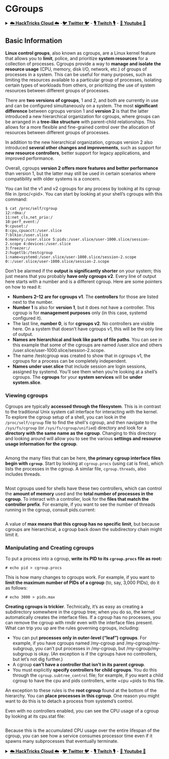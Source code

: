 # CGroups

<details>

<summary><a href="https://cloud.hacktricks.xyz/pentesting-cloud/pentesting-cloud-methodology"><strong>☁️ HackTricks Cloud ☁️</strong></a> -<a href="https://twitter.com/hacktricks_live"><strong>🐦 Twitter 🐦</strong></a> - <a href="https://www.twitch.tv/hacktricks_live/schedule"><strong>🎙️ Twitch 🎙️</strong></a> - <a href="https://www.youtube.com/@hacktricks_LIVE"><strong>🎥 Youtube 🎥</strong></a></summary>

* Do you work in a **cybersecurity company**? Do you want to see your **company advertised in HackTricks**? or do you want to have access to the **latest version of the PEASS or download HackTricks in PDF**? Check the [**SUBSCRIPTION PLANS**](https://github.com/sponsors/carlospolop)!
* Discover [**The PEASS Family**](https://opensea.io/collection/the-peass-family), our collection of exclusive [**NFTs**](https://opensea.io/collection/the-peass-family)
* Get the [**official PEASS & HackTricks swag**](https://peass.creator-spring.com)
* **Join the** [**💬**](https://emojipedia.org/speech-balloon/) [**Discord group**](https://discord.gg/hRep4RUj7f) or the [**telegram group**](https://t.me/peass) or **follow** me on **Twitter** [**🐦**](https://github.com/carlospolop/hacktricks/tree/7af18b62b3bdc423e11444677a6a73d4043511e9/\[https:/emojipedia.org/bird/README.md)[**@carlospolopm**](https://twitter.com/hacktricks\_live)**.**
* **Share your hacking tricks by submitting PRs to the** [**hacktricks repo**](https://github.com/carlospolop/hacktricks) **and** [**hacktricks-cloud repo**](https://github.com/carlospolop/hacktricks-cloud).

</details>

## Basic Information

**Linux control groups**, also known as cgroups, are a Linux kernel feature that allows you to **limit**, police, and prioritize **system resources** for a collection of processes. Cgroups provide a way to **manage and isolate the resource usage** (CPU, memory, disk I/O, network, etc.) of groups of processes in a system. This can be useful for many purposes, such as limiting the resources available to a particular group of processes, isolating certain types of workloads from others, or prioritizing the use of system resources between different groups of processes.

There are **two versions of cgroups**, 1 and 2, and both are currently in use and can be configured simultaneously on a system. The most **significant difference** between cgroups version 1 and **version 2** is that the latter introduced a new hierarchical organization for cgroups, where groups can be arranged in a **tree-like structure** with parent-child relationships. This allows for a more flexible and fine-grained control over the allocation of resources between different groups of processes.

In addition to the new hierarchical organization, cgroups version 2 also introduced **several other changes and improvements**, such as support for **new resource controllers**, better support for legacy applications, and improved performance.

Overall, cgroups **version 2 offers more features and better performance** than version 1, but the latter may still be used in certain scenarios where compatibility with older systems is a concern.

You can list the v1 and v2 cgroups for any process by looking at its cgroup file in /proc/\<pid>. You can start by looking at your shell’s cgroups with this command:

```shell-session
$ cat /proc/self/cgroup
12:rdma:/
11:net_cls,net_prio:/
10:perf_event:/
9:cpuset:/
8:cpu,cpuacct:/user.slice
7:blkio:/user.slice
6:memory:/user.slice 5:pids:/user.slice/user-1000.slice/session-2.scope 4:devices:/user.slice
3:freezer:/
2:hugetlb:/testcgroup
1:name=systemd:/user.slice/user-1000.slice/session-2.scope
0::/user.slice/user-1000.slice/session-2.scope
```

Don’t be alarmed if the **output is significantly shorter** on your system; this just means that you probably **have only cgroups v2**. Every line of output here starts with a number and is a different cgroup. Here are some pointers on how to read it:

* **Numbers 2–12 are for cgroups v1**. The **controllers** for those are listed next to the number.
* **Number 1** is also for **version 1**, but it does not have a controller. This cgroup is for **management purposes** only (in this case, systemd configured it).
* The last line, **number 0**, is for **cgroups v2**. No controllers are visible here. On a system that doesn’t have cgroups v1, this will be the only line of output.
* **Names are hierarchical and look like parts of file paths**. You can see in this example that some of the cgroups are named /user.slice and others /user.slice/user-1000.slice/session-2.scope.
* The name /testcgroup was created to show that in cgroups v1, the cgroups for a process can be completely independent.
* **Names under user.slice** that include session are login sessions, assigned by systemd. You’ll see them when you’re looking at a shell’s cgroups. The **cgroups** for your **system services** will be **under system.slice**.

### Viewing cgroups

Cgroups are typically **accessed through the filesystem**. This is in contrast to the traditional Unix system call interface for interacting with the kernel.\
To explore the cgroup setup of a shell, you can look in the `/proc/self/cgroup` file to find the shell's cgroup, and then navigate to the `/sys/fs/cgroup` (or `/sys/fs/cgroup/unified`) directory and look for a **directory with the same name as the cgroup**. Changing to this directory and looking around will allow you to see the various **settings and resource usage information for the cgroup**.

<figure><img src="../../../.gitbook/assets/image (10) (2).png" alt=""><figcaption></figcaption></figure>

Among the many files that can be here, **the primary cgroup interface files begin with `cgroup`**. Start by looking at `cgroup.procs` (using cat is fine), which lists the processes in the cgroup. A similar file, `cgroup.threads`, also includes threads.

<figure><img src="../../../.gitbook/assets/image (1) (1) (5).png" alt=""><figcaption></figcaption></figure>

Most cgroups used for shells have these two controllers, which can control the **amount of memory** used and the **total number of processes in the cgroup**. To interact with a controller, look for the **files that match the controller prefix**. For example, if you want to see the number of threads running in the cgroup, consult pids.current:

<figure><img src="../../../.gitbook/assets/image (3) (5).png" alt=""><figcaption></figcaption></figure>

A value of **max means that this cgroup has no specific limit**, but because cgroups are hierarchical, a cgroup back down the subdirectory chain might limit it.

### Manipulating and Creating cgroups

To put a process into a cgroup, **write its PID to its `cgroup.procs` file as root:**

```shell-session
# echo pid > cgroup.procs
```

This is how many changes to cgroups work. For example, if you want to **limit the maximum number of PIDs of a cgroup** (to, say, 3,000 PIDs), do it as follows:

```shell-session
# echo 3000 > pids.max
```

**Creating cgroups is trickier**. Technically, it’s as easy as creating a subdirectory somewhere in the cgroup tree; when you do so, the kernel automatically creates the interface files. If a cgroup has no processes, you can remove the cgroup with rmdir even with the interface files present. What can trip you up are the rules governing cgroups, including:

* You can put **processes only in outer-level (“leaf”) cgroups**. For example, if you have cgroups named /my-cgroup and /my-cgroup/my-subgroup, you can’t put processes in /my-cgroup, but /my-cgroup/my-subgroup is okay. (An exception is if the cgroups have no controllers, but let’s not dig further.)
* A cgroup **can’t have a controller that isn’t in its parent cgroup**.
* You must explicitly **specify controllers for child cgroups**. You do this through the `cgroup.subtree_control` file; for example, if you want a child cgroup to have the cpu and pids controllers, write +cpu +pids to this file.

An exception to these rules is the **root cgroup** found at the bottom of the hierarchy. You can **place processes in this cgroup**. One reason you might want to do this is to detach a process from systemd’s control.

Even with no controllers enabled, you can see the CPU usage of a cgroup by looking at its cpu.stat file:

<figure><img src="../../../.gitbook/assets/image (2) (6) (3).png" alt=""><figcaption></figcaption></figure>

Because this is the accumulated CPU usage over the entire lifespan of the cgroup, you can see how a service consumes processor time even if it spawns many subprocesses that eventually terminate.

<details>

<summary><a href="https://cloud.hacktricks.xyz/pentesting-cloud/pentesting-cloud-methodology"><strong>☁️ HackTricks Cloud ☁️</strong></a> -<a href="https://twitter.com/hacktricks_live"><strong>🐦 Twitter 🐦</strong></a> - <a href="https://www.twitch.tv/hacktricks_live/schedule"><strong>🎙️ Twitch 🎙️</strong></a> - <a href="https://www.youtube.com/@hacktricks_LIVE"><strong>🎥 Youtube 🎥</strong></a></summary>

* Do you work in a **cybersecurity company**? Do you want to see your **company advertised in HackTricks**? or do you want to have access to the **latest version of the PEASS or download HackTricks in PDF**? Check the [**SUBSCRIPTION PLANS**](https://github.com/sponsors/carlospolop)!
* Discover [**The PEASS Family**](https://opensea.io/collection/the-peass-family), our collection of exclusive [**NFTs**](https://opensea.io/collection/the-peass-family)
* Get the [**official PEASS & HackTricks swag**](https://peass.creator-spring.com)
* **Join the** [**💬**](https://emojipedia.org/speech-balloon/) [**Discord group**](https://discord.gg/hRep4RUj7f) or the [**telegram group**](https://t.me/peass) or **follow** me on **Twitter** [**🐦**](https://github.com/carlospolop/hacktricks/tree/7af18b62b3bdc423e11444677a6a73d4043511e9/\[https:/emojipedia.org/bird/README.md)[**@carlospolopm**](https://twitter.com/hacktricks\_live)**.**
* **Share your hacking tricks by submitting PRs to the** [**hacktricks repo**](https://github.com/carlospolop/hacktricks) **and** [**hacktricks-cloud repo**](https://github.com/carlospolop/hacktricks-cloud).

</details>
